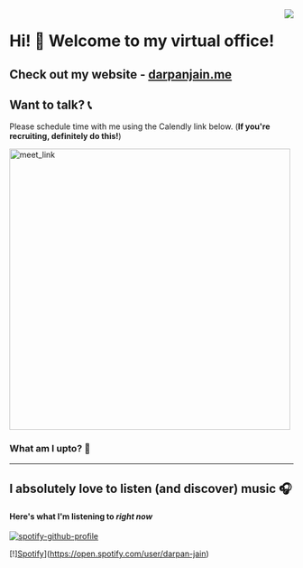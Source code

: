 <img align="right" src="https://komarev.com/ghpvc/?username=darpan-jain&style=plastic&color=blue&label=Curious+Views">

# Hi! 👋 Welcome to my virtual office!

## Check out my website - [darpanjain.me](https://darpanjain.me/)

## Want to talk? 📞

Please schedule time with me using the Calendly link below. (**If you're recruiting, definitely do this!**)

<a href="https://calendly.com/darpanjain" target="_blank"><img width="498" alt="meet_link" src="https://user-images.githubusercontent.com/15426564/144297439-f530f383-e73e-41e0-9914-a9b7d3f432e5.png"></a>

### What am I upto? 🤔

<!--START_SECTION:activity-->
<!--END_SECTION:activity-->
---

## I absolutely love to listen (and discover) music 🎧

#### Here's what I'm listening to _right now_

[![spotify-github-profile](https://spotify-github-profile.vercel.app/api/view?uid=darpan_jain&cover_image=true&theme=novatorem&show_offline=false&background_color=1b1818&interchange=false&bar_color=53b14f&bar_color_cover=true)](https://spotify-github-profile.vercel.app/api/view?uid=darpan_jain&redirect=true)

[!][Spotify](https://github.com/darpan-jain/darpan-jain/blob/main/spotify.svg)](https://open.spotify.com/user/darpan-jain)


<!-- Client ID: 4177bd9d0cfb4600a0fb306cd3cb6583
Client Secret: 6551c3ea3c6e4415a012cdf32d149a73
Code: AQCW6FQOJdBcA5DdWpNpO7hN0JsZLyVlaB4_UwKYMMgU9rr30yaYeBL_Vxlx0-vTH2JGmZ764zHrCgoI9bVsjJ3DePEM7t60a2DKwMB-3azb8J_qblimsPinKvCZ784TD9lmxy95t5Vt2yICbcnXwHrHUB3wvjpJJ9oXfy32jr4tZ3rEP18FUFwvidCILwtEasHPFbq3FAnSh5dcCWennkrTMEkp8-PfVhIwz5hSUw4CmcZ9U6o

Refresh Token:
AQDhh3bH0z_a4Ays6HavLWQs-ref5zd2orgWSS9mPmyA2LlRUdB86BQnH5WVH8sU3ChSfug32k-Z0KJYZiiGeI4Q0FbQ4uMhT7NLZo6g8jXu_w96HQ2fCaurx_SXR_s__2E

Base64: NDE3N2JkOWQwY2ZiNDYwMGEwZmIzMDZjZDNjYjY1ODM6NjU1MWMzZWEzYzZlNDQxNWEwMTJjZGYzMmQxNDlhNzM=

https://accounts.spotify.com/authorize?client_id=4177bd9d0cfb4600a0fb306cd3cb6583&response_type=code&scope=user-read-currently-playing,user-read-recently-played&redirect_uri=http://localhost/callback/

Curl: 

curl -X POST -H "Content-Type: application/x-www-form-urlencoded" -H "Authorization: Basic NDE3N2JkOWQwY2ZiNDYwMGEwZmIzMDZjZDNjYjY1ODM6NjU1MWMzZWEzYzZlNDQxNWEwMTJjZGYzMmQxNDlhNzM=" -d "grant_type=authorization_code&redirect_uri=http://localhost/callback/&code=AQCW6FQOJdBcA5DdWpNpO7hN0JsZLyVlaB4_UwKYMMgU9rr30yaYeBL_Vxlx0-vTH2JGmZ764zHrCgoI9bVsjJ3DePEM7t60a2DKwMB-3azb8J_qblimsPinKvCZ784TD9lmxy95t5Vt2yICbcnXwHrHUB3wvjpJJ9oXfy32jr4tZ3rEP18FUFwvidCILwtEasHPFbq3FAnSh5dcCWennkrTMEkp8-PfVhIwz5hSUw4CmcZ9U6o" https://accounts.spotify.com/api/token -->
